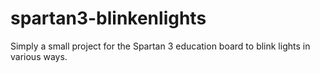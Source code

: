spartan3-blinkenlights
======================

Simply a small project for the Spartan 3 education board to blink lights in various ways.
